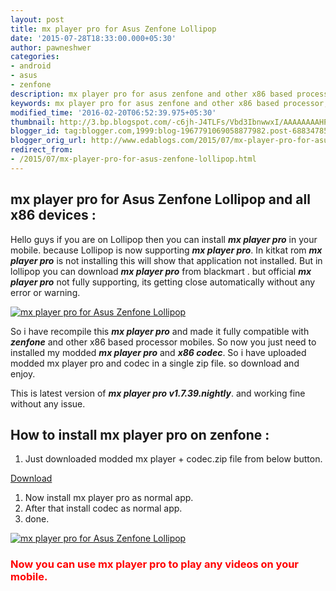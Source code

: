 ```yaml
---
layout: post
title: mx player pro for Asus Zenfone Lollipop
date: '2015-07-28T18:33:00.000+05:30'
author: pawneshwer
categories:
- android
- asus
- zenfone
description: mx player pro for asus zenfone and other x86 based processor,fully working latest mx player pro for zenfone 5,latest mx player pro for zenfone, mx player
keywords: mx player pro for asus zenfone and other x86 based processor,fully working latest mx player pro for zenfone 5,latest mx player pro for zenfone, mx player
modified_time: '2016-02-20T06:52:39.975+05:30'
thumbnail: http://3.bp.blogspot.com/-c6jh-J4TLFs/Vbd3IbnwwxI/AAAAAAAAHPY/tIF1eXLUDXs/s72-c/mx-player-pro-for-asus-zenfone-lollipop.png
blogger_id: tag:blogger.com,1999:blog-1967791069058877982.post-6883478501314690881
blogger_orig_url: http://www.edablogs.com/2015/07/mx-player-pro-for-asus-zenfone-lollipop.html
redirect_from:
- /2015/07/mx-player-pro-for-asus-zenfone-lollipop.html
---
```


## mx player pro for Asus Zenfone Lollipop and all x86 devices :

Hello guys if you are on Lollipop then you can install **_mx player pro_** in your mobile. because Lollipop is now supporting **_mx player pro_**. In kitkat rom **_mx player pro_** is not installing this will show that application not installed. But in lollipop you can download **_mx player pro_** from blackmart . but official **_mx player pro_** not fully supporting, its getting close automatically without any error or warning.

[![mx player pro for Asus Zenfone Lollipop](http://3.bp.blogspot.com/-c6jh-J4TLFs/Vbd3IbnwwxI/AAAAAAAAHPY/tIF1eXLUDXs/s1600/mx-player-pro-for-asus-zenfone-lollipop.png "mx player pro for Asus Zenfone Lollipop")](http://3.bp.blogspot.com/-c6jh-J4TLFs/Vbd3IbnwwxI/AAAAAAAAHPY/tIF1eXLUDXs/s1600/mx-player-pro-for-asus-zenfone-lollipop.png)

So i have recompile this **_mx player pro_** and made it fully compatible with **_zenfone_** and other x86 based processor mobiles. So now you just need to installed my modded _**mx player pro**_ and **_x86 codec_**. So i have uploaded modded mx player pro and codec in a single zip file. so download and enjoy.

This is latest version of **_mx player pro v1.7.39.nightly_**. and working fine without any issue.

## How to install mx player pro on zenfone :

1.  Just downloaded modded mx player + codec.zip file from below button.

[Download](https://userscloud.com/asmytznbh85f)

1.  Now install mx player pro as normal app.
2.  After that install codec as normal app.
3.  done.

[![mx player pro for Asus Zenfone Lollipop](http://2.bp.blogspot.com/-fCU_jsQ3GEU/Vbd3QWbvqiI/AAAAAAAAHPk/EIGMHl2Pcz0/s320/mx-player-pro-for-asus-zenfone-lollipop.png "mx player pro for Asus Zenfone Lollipop")](http://2.bp.blogspot.com/-fCU_jsQ3GEU/Vbd3QWbvqiI/AAAAAAAAHPk/EIGMHl2Pcz0/s1600/mx-player-pro-for-asus-zenfone-lollipop.png)

### <span style="color: red;">Now you can use mx player pro to play any videos on your mobile.</span>